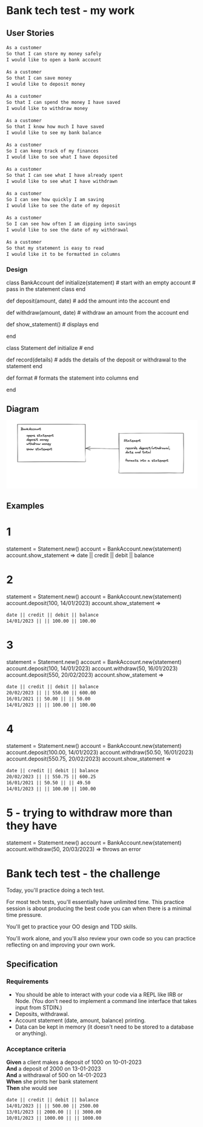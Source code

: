 # Bank tech test - my work

## User Stories

```
As a customer
So that I can store my money safely
I would like to open a bank account

As a customer
So that I can save money
I would like to deposit money

As a customer
So that I can spend the money I have saved
I would like to withdraw money

As a customer
So that I know how much I have saved
I would like to see my bank balance

As a customer
So I can keep track of my finances
I would like to see what I have deposited 

As a customer
So that I can see what I have already spent
I would like to see what I have withdrawn

As a customer 
So I can see how quickly I am saving
I would like to see the date of my deposit

As a customer
So I can see how often I am dipping into savings
I would like to see the date of my withdrawal

As a customer
So that my statement is easy to read
I would like it to be formatted in columns
```

### Design

class BankAccount
  def initialize(statement) 
    # start with an empty account
    # pass in the statement class
  end

  def deposit(amount, date)
    # add the amount into the account
  end

  def withdraw(amount, date)
    # withdraw an amount from the account 
  end

  def show_statement()
    # displays 
  end

end 

class Statement
  def initialize
    # 
  end

  def record(details)
    # adds the details of the deposit or withdrawal to the statement
  end

  def format
    # formats the statement into columns
  end

end

## Diagram

![](images/BankAccountDesign.png?raw=true)

## Examples

# 1
statement = Statement.new()
account = BankAccount.new(statement)
account.show_statement => date || credit || debit || balance
  
# 2
statement = Statement.new()
account = BankAccount.new(statement)
account.deposit(100, 14/01/2023)
account.show_statement => 
```
date || credit || debit || balance
14/01/2023 || || 100.00 || 100.00
```

# 3
statement = Statement.new()
account = BankAccount.new(statement)
account.deposit(100, 14/01/2023)
account.withdraw(50, 16/01/2023)
account.deposit(550, 20/02/2023)
account.show_statement => 
```
date || credit || debit || balance
20/02/2023 || || 550.00 || 600.00
16/01/2021 || 50.00 || || 50.00
14/01/2023 || || 100.00 || 100.00
```
# 4 
statement = Statement.new()
account = BankAccount.new(statement)
account.deposit(100.00, 14/01/2023)
account.withdraw(50.50, 16/01/2023)
account.deposit(550.75, 20/02/2023)
account.show_statement => 
```
date || credit || debit || balance
20/02/2023 || || 550.75 || 600.25
16/01/2021 || 50.50 || || 49.50
14/01/2023 || || 100.00 || 100.00
```

# 5 - trying to withdraw more than they have
statement = Statement.new()
account = BankAccount.new(statement)
account.withdraw(50, 20/03/2023) => throws an error

# Bank tech test - the challenge 

Today, you'll practice doing a tech test.

For most tech tests, you'll essentially have unlimited time.  This practice session is about producing the best code you can when there is a minimal time pressure.

You'll get to practice your OO design and TDD skills.

You'll work alone, and you'll also review your own code so you can practice reflecting on and improving your own work.

## Specification

### Requirements

* You should be able to interact with your code via a REPL like IRB or Node.  (You don't need to implement a command line interface that takes input from STDIN.)
* Deposits, withdrawal.
* Account statement (date, amount, balance) printing.
* Data can be kept in memory (it doesn't need to be stored to a database or anything).

### Acceptance criteria

**Given** a client makes a deposit of 1000 on 10-01-2023  
**And** a deposit of 2000 on 13-01-2023  
**And** a withdrawal of 500 on 14-01-2023  
**When** she prints her bank statement  
**Then** she would see

```
date || credit || debit || balance
14/01/2023 || || 500.00 || 2500.00
13/01/2023 || 2000.00 || || 3000.00
10/01/2023 || 1000.00 || || 1000.00
```
